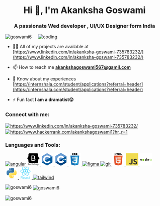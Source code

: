 
<h1 align="center">Hi 👋, I'm Akanksha Goswami</h1>
<h3 align="center">A passionate Wed developer , UI/UX Designer form India</h3>
<img align="right" alt="coding" width="400" src="https://i.gifer.com/origin/bc/bca56ffe4a6e2910237482982aa856fe.gif">
<p align="left"> <img src="https://komarev.com/ghpvc/?username=goswami6&label=Profile%20views&color=0e75b6&style=flat" alt="goswami6" /> </p>

- 👨‍💻 All of my projects are available at [https://www.linkedin.com/in/akanksha-goswami-735783232/](https://www.linkedin.com/in/akanksha-goswami-735783232/)

- 📫 How to reach me **akankshagoswami567@gamil.com**

- 📄 Know about my experiences [https://internshala.com/student/applications?referral=header](https://internshala.com/student/applications?referral=header)

- ⚡ Fun fact **I am a dramatist😜**

<h3 align="left">Connect with me:</h3>
<p align="left">
<a href="https://linkedin.com/in/https://www.linkedin.com/in/akanksha-goswami-735783232/" target="blank"><img align="center" src="https://raw.githubusercontent.com/rahuldkjain/github-profile-readme-generator/master/src/images/icons/Social/linked-in-alt.svg" alt="https://www.linkedin.com/in/akanksha-goswami-735783232/" height="30" width="40" /></a>
<a href="https://www.hackerrank.com/https://www.hackerrank.com/akankshagoswami1?hr_r=1" target="blank"><img align="center" src="https://raw.githubusercontent.com/rahuldkjain/github-profile-readme-generator/master/src/images/icons/Social/hackerrank.svg" alt="https://www.hackerrank.com/akankshagoswami1?hr_r=1" height="30" width="40" /></a>
</p>

<h3 align="left">Languages and Tools:</h3>
<p align="left"> <a href="https://angular.io" target="_blank" rel="noreferrer"> <img src="https://angular.io/assets/images/logos/angular/angular.svg" alt="angular" width="40" height="40"/> </a> <a href="https://getbootstrap.com" target="_blank" rel="noreferrer"> <img src="https://raw.githubusercontent.com/devicons/devicon/master/icons/bootstrap/bootstrap-plain-wordmark.svg" alt="bootstrap" width="40" height="40"/> </a> <a href="https://www.cprogramming.com/" target="_blank" rel="noreferrer"> <img src="https://raw.githubusercontent.com/devicons/devicon/master/icons/c/c-original.svg" alt="c" width="40" height="40"/> </a> <a href="https://www.w3schools.com/cpp/" target="_blank" rel="noreferrer"> <img src="https://raw.githubusercontent.com/devicons/devicon/master/icons/cplusplus/cplusplus-original.svg" alt="cplusplus" width="40" height="40"/> </a> <a href="https://www.w3schools.com/css/" target="_blank" rel="noreferrer"> <img src="https://raw.githubusercontent.com/devicons/devicon/master/icons/css3/css3-original-wordmark.svg" alt="css3" width="40" height="40"/> </a> <a href="https://www.figma.com/" target="_blank" rel="noreferrer"> <img src="https://www.vectorlogo.zone/logos/figma/figma-icon.svg" alt="figma" width="40" height="40"/> </a> <a href="https://git-scm.com/" target="_blank" rel="noreferrer"> <img src="https://www.vectorlogo.zone/logos/git-scm/git-scm-icon.svg" alt="git" width="40" height="40"/> </a> <a href="https://www.w3.org/html/" target="_blank" rel="noreferrer"> <img src="https://raw.githubusercontent.com/devicons/devicon/master/icons/html5/html5-original-wordmark.svg" alt="html5" width="40" height="40"/> </a> <a href="https://developer.mozilla.org/en-US/docs/Web/JavaScript" target="_blank" rel="noreferrer"> <img src="https://raw.githubusercontent.com/devicons/devicon/master/icons/javascript/javascript-original.svg" alt="javascript" width="40" height="40"/> </a> <a href="https://nodejs.org" target="_blank" rel="noreferrer"> <img src="https://raw.githubusercontent.com/devicons/devicon/master/icons/nodejs/nodejs-original-wordmark.svg" alt="nodejs" width="40" height="40"/> </a> <a href="https://www.python.org" target="_blank" rel="noreferrer"> <img src="https://raw.githubusercontent.com/devicons/devicon/master/icons/python/python-original.svg" alt="python" width="40" height="40"/> </a> <a href="https://reactjs.org/" target="_blank" rel="noreferrer"> <img src="https://raw.githubusercontent.com/devicons/devicon/master/icons/react/react-original-wordmark.svg" alt="react" width="40" height="40"/> </a> <a href="https://tailwindcss.com/" target="_blank" rel="noreferrer"> <img src="https://www.vectorlogo.zone/logos/tailwindcss/tailwindcss-icon.svg" alt="tailwind" width="40" height="40"/> </a> </p>

<p><img align="left" src="https://github-readme-stats.vercel.app/api/top-langs?username=goswami6&show_icons=true&locale=en&layout=compact" alt="goswami6" /></p>

<p>&nbsp;<img align="center" src="https://github-readme-stats.vercel.app/api?username=goswami6&show_icons=true&locale=en" alt="goswami6" /></p>

<p><img align="center" src="https://github-readme-streak-stats.herokuapp.com/?user=goswami6&" alt="goswami6" /></p>
